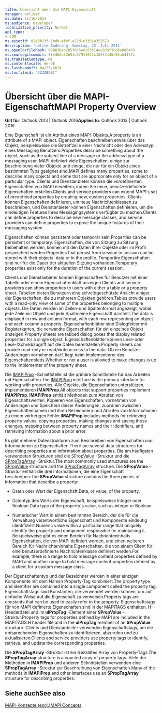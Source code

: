 ```yaml
---
title: Übersicht über die MAPI-Eigenschaft
manager: soliver
ms.date: 11/16/2014
ms.audience: Developer
localization_priority: Normal
api_type:
- COM
ms.assetid: 02e5b23f-1bdb-4fbf-a27d-e3301a359573
description: 'Letzte Änderung: Samstag, 23. Juli 2011'
ms.openlocfilehash: 99887bab2b576e6e6c05414ee9daf1bd6e8d0463
ms.sourcegitcommit: 8fe462c32b91c87911942c188f3445e85a54137c
ms.translationtype: MT
ms.contentlocale: de-DE
ms.lasthandoff: 04/23/2019
ms.locfileid: "32328201"
---
```

# <a name="mapi-property-overview"></a><span data-ttu-id="5b72d-103">Übersicht über die MAPI-Eigenschaft</span><span class="sxs-lookup"><span data-stu-id="5b72d-103">MAPI Property Overview</span></span>

  
  
<span data-ttu-id="5b72d-104">**Gilt für**: Outlook 2013 | Outlook 2016</span><span class="sxs-lookup"><span data-stu-id="5b72d-104">**Applies to**: Outlook 2013 | Outlook 2016</span></span> 
  
<span data-ttu-id="5b72d-105">Eine Eigenschaft ist ein Attribut eines MAPI-Objekts.</span><span class="sxs-lookup"><span data-stu-id="5b72d-105">A property is an attribute of a MAPI object.</span></span> <span data-ttu-id="5b72d-106">Eigenschaften beschreiben etwas über das Objekt, beispielsweise die Betreffzeile einer Nachricht oder den Adresstyp eines Messaging Benutzers.</span><span class="sxs-lookup"><span data-stu-id="5b72d-106">Properties describe something about the object, such as the subject line of a message or the address type of a messaging user.</span></span> <span data-ttu-id="5b72d-107">MAPI definiert viele Eigenschaften, einige zur Beschreibung vieler Objekte und einige, die nur für ein Objekt eines bestimmten Typs geeignet sind.</span><span class="sxs-lookup"><span data-stu-id="5b72d-107">MAPI defines many properties, some to describe many objects and some that are appropriate only for an object of a particular type.</span></span> <span data-ttu-id="5b72d-108">Clients und Dienstanbieter können die vordefinierten Eigenschaften von MAPI erweitern, indem Sie neue, benutzerdefinierte Eigenschaften erstellen.</span><span class="sxs-lookup"><span data-stu-id="5b72d-108">Clients and service providers can extend MAPI's set of predefined properties by creating new, custom properties.</span></span> <span data-ttu-id="5b72d-109">Clients können Eigenschaften definieren, um neue Nachrichtenklassen zu beschreiben, und Dienstanbieter können Eigenschaften definieren, um die eindeutigen Features Ihres Messagingsystems verfügbar zu machen.</span><span class="sxs-lookup"><span data-stu-id="5b72d-109">Clients can define properties to describe new message classes, and service providers can define properties to expose the unique features of their messaging system.</span></span>
  
<span data-ttu-id="5b72d-110">Eigenschaften können persistent oder temporär sein.</span><span class="sxs-lookup"><span data-stu-id="5b72d-110">Properties can be persistent or temporary.</span></span> <span data-ttu-id="5b72d-111">Eigenschaften, die von Sitzung zu Sitzung beibehalten werden, können mit den Daten Ihrer Objekte oder im Profil gespeichert werden.</span><span class="sxs-lookup"><span data-stu-id="5b72d-111">Properties that persist from session to session can be stored with their objects' data or in the profile.</span></span> <span data-ttu-id="5b72d-112">Temporäre Eigenschaften sind nur für die Dauer der aktuellen Sitzung vorhanden.</span><span class="sxs-lookup"><span data-stu-id="5b72d-112">Temporary properties exist only for the duration of the current session.</span></span> 
  
<span data-ttu-id="5b72d-113">Clients und Dienstanbieter können Eigenschaften für Benutzer mit einer Tabelle oder einem Eigenschaftenblatt anzeigen.</span><span class="sxs-lookup"><span data-stu-id="5b72d-113">Clients and service providers can show properties to users with either a table or a property sheet.</span></span> <span data-ttu-id="5b72d-114">Tabellen bieten Benutzern eine schreibgeschützte Ansicht einiger der Eigenschaften, die zu mehreren Objekten gehören.</span><span class="sxs-lookup"><span data-stu-id="5b72d-114">Tables provide users with a read-only view of some of the properties belonging to multiple objects.</span></span> <span data-ttu-id="5b72d-115">Die Daten werden im Zeilen-und Spaltenformat angezeigt, wobei jede Zeile ein Objekt und jede Spalte eine Eigenschaft darstellt.</span><span class="sxs-lookup"><span data-stu-id="5b72d-115">The data is displayed in row and column format, with each row representing an object and each column a property.</span></span> <span data-ttu-id="5b72d-116">Eigenschaftenblätter sind Dialogfelder mit Registerkarten, die verwandte Eigenschaften für ein einzelnes Objekt anzeigen.</span><span class="sxs-lookup"><span data-stu-id="5b72d-116">Property sheets are tabbed dialog boxes that display related properties for a single object.</span></span> <span data-ttu-id="5b72d-117">Eigenschaftenblätter können Lese-oder Lese-/Schreibzugriff auf die Daten bereitstellen.</span><span class="sxs-lookup"><span data-stu-id="5b72d-117">Property sheets can provide read-only or read/write access to the data.</span></span> <span data-ttu-id="5b72d-118">Ob ein Benutzer Änderungen vornehmen darf, liegt beim Implementierer des Eigenschaftenblatts.</span><span class="sxs-lookup"><span data-stu-id="5b72d-118">Whether or not a user is allowed to make changes is up to the implementer of the property sheet.</span></span>
  
<span data-ttu-id="5b72d-119">Die [IMAPIProp](imapipropiunknown.md) -Schnittstelle ist die primäre Schnittstelle für das Arbeiten mit Eigenschaften.</span><span class="sxs-lookup"><span data-stu-id="5b72d-119">The [IMAPIProp](imapipropiunknown.md) interface is the primary interface for working with properties.</span></span> <span data-ttu-id="5b72d-120">Alle Objekte, die Eigenschaften unterstützen, implementieren **IMAPIProp**.</span><span class="sxs-lookup"><span data-stu-id="5b72d-120">All objects that support properties implement **IMAPIProp**.</span></span> <span data-ttu-id="5b72d-121">**IMAPIProp** enthält Methoden zum Abrufen von Eigenschaftswerten, Kopieren von Eigenschaften, vornehmen von Änderungen und Speichern dieser Änderungen, zuordnen zwischen Eigenschaftennamen und ihren Bezeichnern und Abrufen von Informationen zu einem vorherigen Fehler.</span><span class="sxs-lookup"><span data-stu-id="5b72d-121">**IMAPIProp** includes methods for retrieving property values, copying properties, making changes and saving those changes, mapping between property names and their identifiers, and retrieving information about a prior error.</span></span> 
  
<span data-ttu-id="5b72d-122">Es gibt mehrere Datenstrukturen zum Beschreiben von Eigenschaften und Informationen zu Eigenschaften.</span><span class="sxs-lookup"><span data-stu-id="5b72d-122">There are several data structures for describing properties and information about properties.</span></span> <span data-ttu-id="5b72d-123">Die am häufigsten verwendeten Strukturen sind die [SPropValue](spropvalue.md) -Struktur und die [SPropTagArray](sproptagarray.md) -Struktur.</span><span class="sxs-lookup"><span data-stu-id="5b72d-123">The most commonly used structures are the [SPropValue](spropvalue.md) structure and the [SPropTagArray](sproptagarray.md) structure.</span></span> <span data-ttu-id="5b72d-124">Die **SPropValue** -Struktur enthält die drei Informationen, die eine Eigenschaft beschreiben:</span><span class="sxs-lookup"><span data-stu-id="5b72d-124">The **SPropValue** structure contains the three pieces of information that describe a property:</span></span> 
  
- <span data-ttu-id="5b72d-125">Daten oder Wert der Eigenschaft.</span><span class="sxs-lookup"><span data-stu-id="5b72d-125">Data, or value, of the property.</span></span>
    
- <span data-ttu-id="5b72d-126">Datentyp des Werts der Eigenschaft, beispielsweise Integer oder Boolean.</span><span class="sxs-lookup"><span data-stu-id="5b72d-126">Data type of the property's value, such as integer or Boolean.</span></span> 
    
- <span data-ttu-id="5b72d-127">Numerischer Wert in einem bestimmten Bereich, der die für die Verwaltung verantwortliche Eigenschaft und Komponente eindeutig identifiziert.</span><span class="sxs-lookup"><span data-stu-id="5b72d-127">Numeric value within a particular range that uniquely identify the property and component responsible for maintaining it.</span></span> <span data-ttu-id="5b72d-128">Beispielsweise gibt es einen Bereich für Nachrichteninhalts Eigenschaften, die von MAPI definiert werden, und einen weiteren Bereich für Nachrichteninhalts Eigenschaften, die von einem Client für eine benutzerdefinierte Nachrichtenklasse definiert werden.</span><span class="sxs-lookup"><span data-stu-id="5b72d-128">For example, there is a range to hold message content properties defined by MAPI and another range to hold message content properties defined by a client for a custom message class.</span></span> 
    
<span data-ttu-id="5b72d-129">Der Eigenschaftentyp und der Bezeichner werden in einer einzigen Komponente mit dem Namen Property-Tag kombiniert.</span><span class="sxs-lookup"><span data-stu-id="5b72d-129">The property type and identifier are combined into a single component called the property tag.</span></span> <span data-ttu-id="5b72d-130">Eigenschaftstags sind Konstanten, die verwendet werden können, um auf einfache Weise auf die Eigenschaft zu verweisen.</span><span class="sxs-lookup"><span data-stu-id="5b72d-130">Property tags are constants that can be used to easily refer to the property.</span></span> <span data-ttu-id="5b72d-131">Eigenschaftstags für von MAPI definierte Eigenschaften sind in der MAPITAGS enthalten. H-Headerdatei und im **ulPropTag** -Element einer **SPropValue** -Struktur.</span><span class="sxs-lookup"><span data-stu-id="5b72d-131">Property tags for properties defined by MAPI are included in the MAPITAGS.H header file and in the **ulPropTag** member of an **SPropValue** structure.</span></span> <span data-ttu-id="5b72d-132">Clients und Dienstanbieter verwenden Eigenschaftstags, um die entsprechenden Eigenschaften zu identifizieren, abzurufen und zu aktualisieren.</span><span class="sxs-lookup"><span data-stu-id="5b72d-132">Clients and service providers use property tags to identify, retrieve, and update the corresponding properties.</span></span> 
  
<span data-ttu-id="5b72d-133">Die **SPropTagArray** -Struktur ist ein Gezähltes Array von Property-Tags.</span><span class="sxs-lookup"><span data-stu-id="5b72d-133">The **SPropTagArray** structure is a counted array of property tags.</span></span> <span data-ttu-id="5b72d-134">Viele der Methoden in **IMAPIProp** und anderen Schnittstellen verwenden eine **SPropTagArray** -Struktur zur Beschreibung von Eigenschaften.</span><span class="sxs-lookup"><span data-stu-id="5b72d-134">Many of the methods in **IMAPIProp** and other interfaces use an **SPropTagArray** structure for describing properties.</span></span> 
  
## <a name="see-also"></a><span data-ttu-id="5b72d-135">Siehe auch</span><span class="sxs-lookup"><span data-stu-id="5b72d-135">See also</span></span>



[<span data-ttu-id="5b72d-136">MAPI-Konzepte (engl.)</span><span class="sxs-lookup"><span data-stu-id="5b72d-136">MAPI Concepts</span></span>](mapi-concepts.md)

